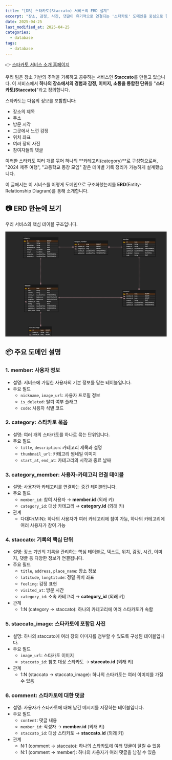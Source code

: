 ```yaml
---
title: "[DB] 스타카토(Staccato) 서비스의 ERD 설계"
excerpt: "장소, 감정, 사진, 댓글이 유기적으로 연결되는 '스타카토' 도메인을 중심으로 한 서비스 ERD를 소개합니다."
date: 2025-04-25
last_modified_at: 2025-04-25
categories:
  - database
tags:
  - database
---
```


👉 [스타카토 서비스 소개 홈페이지](https://staccato.kr/)

우리 팀은 장소 기반의 추억을 기록하고 공유하는 서비스인 **Staccato**를 만들고 있습니다. 
이 서비스에서 **하나의 장소에서의 경험과 감정, 이미지, 소통을 통합한 단위**를 "**스타카토(Staccato)**"라고 정의합니다.

스타카토는 다음의 정보를 포함합니다:
- 장소의 제목
- 주소
- 방문 시각
- 그곳에서 느낀 감정
- 위치 좌표
- 여러 장의 사진
- 참여자들의 댓글

이러한 스타카토 여러 개를 묶어 하나의 **카테고리(category)**로 구성함으로써, "2024 제주 여행", "고등학교 동창 모임" 같은 테마별 기록 정리가 가능하게 설계했습니다.

이 글에서는 이 서비스를 어떻게 도메인으로 구조화했는지를 **ERD**(Entity-Relationship Diagram)를 통해 소개합니다.

## 📷 ERD 한눈에 보기

우리 서비스의 핵심 테이블 구조입니다.

![Staccato-ERD](../../../assets/images/2025-04-25-01-staccato-erd.png)

## 📦 주요 도메인 설명

### 1. member: 사용자 정보

* 설명: 서비스에 가입한 사용자의 기본 정보를 담는 테이블입니다.
* 주요 필드
  * `nickname`, `image_url`: 사용자 프로필 정보
  * `is_deleted`: 탈퇴 여부 플래그
  * `code`: 사용자 식별 코드

### 2. category: 스타카토 묶음

* 설명: 여러 개의 스타카토를 하나로 묶는 단위입니다.
* 주요 필드
  * `title`, `description`: 카테고리 제목과 설명
  * `thumbnail_url`: 카테고리 썸네일 이미지
  * `start_at`, `end_at`: 카테고리의 시작과 종료 날짜

### 3. category_member: 사용자-카테고리 연결 테이블

* 설명: 사용자와 카테고리를 연결하는 중간 테이블입니다.
* 주요 필드
  * `member_id`: 참여 사용자 → **member.id** (외래 키)
  * `category_id`: 대상 카테고리 → **category.id** (외래 키)
* 관계
  * 다대다(M:N): 하나의 사용자가 여러 카테고리에 참여 가능, 하나의 카테고리에 여러 사용자가 참여 가능

### 4. staccato: 기록의 핵심 단위

* 설명: 장소 기반의 기록을 관리하는 핵심 테이블로, 텍스트, 위치, 감정, 시간, 이미지, 댓글 등 다양한 정보가 연결됩니다.
* 주요 필드
  * `title`, `address`, `place_name`: 장소 정보
  * `latitude`, `longtitude`: 정밀 위치 좌표
  * `feeling`: 감정 표현
  * `visited_at`: 방문 시간
  * `category_id`: 소속 카테고리 → **category_id** (외래 키)
* 관계
  * 1:N (category → staccato): 하나의 카테고리에 여러 스타카토가 속함

### 5. staccato_image: 스타카토에 포함된 사진

* 설명: 하나의 staccato에 여러 장의 이미지를 첨부할 수 있도록 구성된 테이블입니다.
* 주요 필드
  * `image_url`: 스타카토 이미지
  * `staccato_id`: 참조 대상 스타카토 → **staccato.id** (외래 키)
* 관계
  * 1:N (staccato → staccato_image): 하나의 스타카토는 여러 이미지를 가질 수 있음

### 6. comment: 스타카토에 대한 댓글

* 설명: 사용자가 스타카토에 대해 남긴 메시지를 저장하는 테이블입니다.
* 주요 필드
  * `content`: 댓글 내용
  * `member_id`: 작성자 → **member.id** (외래 키)
  * `staccato_id`: 대상 스타카토 → **staccato.id** (외래 키)
* 관계
  * N:1 (comment -> staccato): 하나의 스타카토에 여러 댓글이 달릴 수 있음
  * N:1 (comment -> member): 하나의 사용자가 여러 댓글을 남길 수 있음
